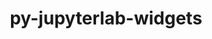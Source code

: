 ---
title: "py-jupyterlab-widgets"
layout: cache
categories: [package, develop-2025-04-06]
meta: {"compilers": ["none"], "num_specs": 3, "num_specs_by_stack": {"data-vis-sdk": 1, "e4s": 1, "e4s-neoverse-v2": 1, "root": 3}, "oss": ["ubuntu20.04", "ubuntu22.04"], "platforms": ["linux"], "stacks": ["data-vis-sdk", "e4s", "e4s-neoverse-v2", "root"], "targets": ["neoverse_v2", "x86_64_v3"], "versions": ["3.0.3"]}
spec_details: [{"compiler": "none", "hash": "2q7ygt7q7buzxv57gzapab2oujkj4mx5", "os": "ubuntu22.04", "platform": "linux", "size": "-", "stacks": ["e4s-neoverse-v2", "root"], "target": "neoverse_v2", "variants": ["build_system=python_pip"], "versions": ["3.0.3"]}, {"compiler": "none", "hash": "3uwul5grsjfnmwx3hvryu3k3ap2pa4xc", "os": "ubuntu22.04", "platform": "linux", "size": "-", "stacks": ["e4s", "root"], "target": "x86_64_v3", "variants": ["build_system=python_pip"], "versions": ["3.0.3"]}, {"compiler": "none", "hash": "haawpanhnssqtjzcnzalyaarzhtipiea", "os": "ubuntu20.04", "platform": "linux", "size": "-", "stacks": ["data-vis-sdk", "root"], "target": "x86_64_v3", "variants": ["build_system=python_pip"], "versions": ["3.0.3"]}]
---
